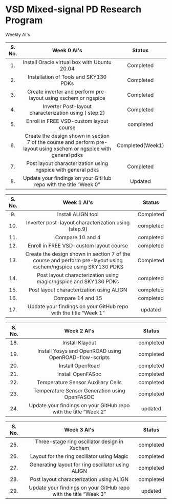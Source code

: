 # VSD Mixed-signal PD Research Program

Weekly AI's 

|S. No. | Week 0 AI's |Status|
|:---:| :---:| :---:| 
|1.| Install Oracle virtual box with Ubuntu 20.04| Completed|
|2.| Installation of Tools and SKY130 PDKs|Completed|
|3.| Create inverter and perform pre-layout using xschem or ngspice|Completed|
|4.| Inverter Post-layout characterization using ( step.2)|Completed|
|5.| Enroll in FREE VSD-custom layout course|completed|
|6.| Create the design shown in section 7 of the course and perform pre-layout using xschem or ngspice with general pdks|Completed(Week1)|
|7.| Post layout characterization using ngspice with general pdks|Completed|
|8.| Update your findings on your GitHub repo with the title “Week 0”| Updated|

|S. No. | Week 1 AI's |Status|
|:---:| :---:| :---:| 
|9.| Install ALIGN tool|Completed|
|10.| Inverter post-layout characterization using (step.9)|completed|
|11.| Compare 10 and 4|completed|
|12.| Enroll in FREE VSD-custom layout course |completed|
|13.|Create the design shown in section 7 of the course and perform pre-layout using xschem/ngspice using SKY130 PDKS|Completed|
|14.| Post layout characterization using magic/ngspice and SKY130 PDKs|completed|
|15.|Post layout characterization using ALIGN |completed|
|16.| Compare 14 and 15|completed|
|17.| Update your findings on your GitHub repo with the title “Week 1” |updated|
     
|S. No.   |    Week 2 AI's    |   Status  | 
|  :------------:  | :----------:  |  :----------:  |
| 18. | Install Klayout | completed |
| 19. | Install Yosys and OpenROAD using OpenROAD-flow-scripts | completed |
| 20. | Install OpenRoad | completed|
| 21. | Install OpenFASoc |completed |
| 22.| Temperature Sensor Auxiliary Cells | completed|
| 23. | Temperature Sensor Generation using OpenFASOC |completed|
|24. |  Update your findings on your GitHub repo with the title “Week 2”| updated |
     
|S. No.   |    Week 3 AI's    |   Status  | 
|  :------------:  | :----------:  |  :----------:  |
| 25. | Three-stage ring oscillator design in Xschem | completed |
| 26. | Layout for the ring oscillator using Magic | completed |
| 27. | Generating layout for ring oscillator using ALIGN | completed|
| 28. | Post layout characterization using ALIGN |completed |
|29. |  Update your findings on your GitHub repo with the title “Week 3”| updated |
